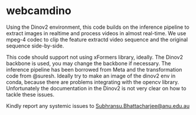 # webcamdino
Using the Dinov2 environment,  this code builds on the inference pipeline to extract images in realtime and process videos in almost real-time. We use mpeg-4 codec to clip the feature extractd video sequence and the original sequence side-by-side. 

This code should support not using xFormers library, ideally. The Dinov2 backbone is used, you may change the backbone if necessary. The inference pipeline has been borrowed from Meta and the transformation code from @suresh. Ideally try to make an image of the dinov2 env in conda, because there are problems integrating with the opencv library. Unfortunately the documentation in the Dinov2 is not very clear on how to tackle these issues.

Kindly report any systemic issues to Subhransu.Bhattacharjee@anu.edu.au

